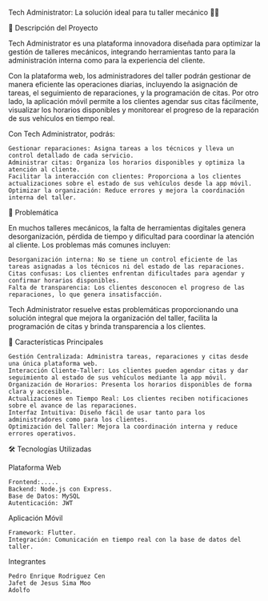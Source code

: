 Tech Administrator: La solución ideal para tu taller mecánico 🚗🔧

📌 Descripción del Proyecto

Tech Administrator es una plataforma innovadora diseñada para optimizar la gestión de talleres mecánicos, integrando herramientas tanto para la administración interna como para la experiencia del cliente.

Con la plataforma web, los administradores del taller podrán gestionar de manera eficiente las operaciones diarias, incluyendo la asignación de tareas, el seguimiento de reparaciones, y la programación de citas. Por otro lado, la aplicación móvil permite a los clientes agendar sus citas fácilmente, visualizar los horarios disponibles y monitorear el progreso de la reparación de sus vehículos en tiempo real.

Con Tech Administrator, podrás:

    Gestionar reparaciones: Asigna tareas a los técnicos y lleva un control detallado de cada servicio.
    Administrar citas: Organiza los horarios disponibles y optimiza la atención al cliente.
    Facilitar la interacción con clientes: Proporciona a los clientes actualizaciones sobre el estado de sus vehículos desde la app móvil.
    Optimizar la organización: Reduce errores y mejora la coordinación interna del taller.

🎯 Problemática

En muchos talleres mecánicos, la falta de herramientas digitales genera desorganización, pérdida de tiempo y dificultad para coordinar la atención al cliente. Los problemas más comunes incluyen:

    Desorganización interna: No se tiene un control eficiente de las tareas asignadas a los técnicos ni del estado de las reparaciones.
    Citas confusas: Los clientes enfrentan dificultades para agendar y confirmar horarios disponibles.
    Falta de transparencia: Los clientes desconocen el progreso de las reparaciones, lo que genera insatisfacción.

Tech Administrator resuelve estas problemáticas proporcionando una solución integral que mejora la organización del taller, facilita la programación de citas y brinda transparencia a los clientes.

🌟 Características Principales

    Gestión Centralizada: Administra tareas, reparaciones y citas desde una única plataforma web.
    Interacción Cliente-Taller: Los clientes pueden agendar citas y dar seguimiento al estado de sus vehículos mediante la app móvil.
    Organización de Horarios: Presenta los horarios disponibles de forma clara y accesible.
    Actualizaciones en Tiempo Real: Los clientes reciben notificaciones sobre el avance de las reparaciones.
    Interfaz Intuitiva: Diseño fácil de usar tanto para los administradores como para los clientes.
    Optimización del Taller: Mejora la coordinación interna y reduce errores operativos.

🛠 Tecnologías Utilizadas

Plataforma Web

    Frontend:..... 
    Backend: Node.js con Express.
    Base de Datos: MySQL
    Autenticación: JWT

Aplicación Móvil

    Framework: Flutter.
    Integración: Comunicación en tiempo real con la base de datos del taller.

Integrantes

    Pedro Enrique Rodriguez Cen
    Jafet de Jesus Sima Moo
    Adolfo
